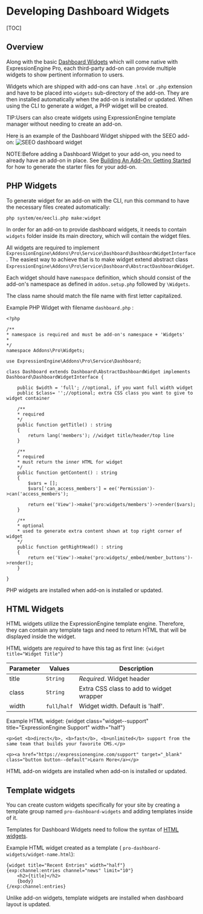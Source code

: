 <!--
    This source file is part of the open source project
    ExpressionEngine User Guide (https://github.com/ExpressionEngine/ExpressionEngine-User-Guide)

    @link      https://expressionengine.com/
    @copyright Copyright (c) 2003-2021, Packet Tide, LLC (https://packettide.com)
    @license   https://expressionengine.com/license Licensed under Apache License, Version 2.0
-->

# Developing Dashboard Widgets

[TOC]

## Overview

Along with the basic [Dashboard Widgets](/pro/dashboard_management.md) which will come native with ExpressionEngine Pro, each third-party add-on can provide multiple widgets to show pertinent information to users.

Widgets which are shipped with add-ons can have `.html` or `.php` extension and have to be placed into `widgets` sub-directory of the add-on. They are then installed automatically when the add-on is installed or updated. When using the CLI to generate a widget, a PHP widget will be created.

TIP:Users can also create widgets using ExpressionEngine template manager without needing to create an add-on.

Here is an example of the Dashboard Widget shipped with the SEEO add-on:
![SEEO dashboard widget](_images/dashboard_widget_example.png)

NOTE:Before adding a Dashboard Widget to your add-on, you need to already have an add-on in place. See [Building An Add-On: Getting Started](development/addon-development-overview.md#getting-started) for how to generate the starter files for your add-on.

## PHP Widgets

To generate widget for an add-on with the CLI, run this command to have the necessary files created automatically:

```
php system/ee/eecli.php make:widget
```

In order for an add-on to provide dashboard widgets, it needs to contain `widgets` folder inside its main directory, which will contain the widget files.

All widgets are required to implement `ExpressionEngine\Addons\Pro\Service\Dashboard\DashboardWidgetInterface`.
The easiest way to achieve that is to make widget extend abstract class `ExpressionEngine\Addons\Pro\Service\Dashboard\AbstractDashboardWidget`.

Each widget should have `namespace` definition, which should consist of the add-on's namespace as defined in `addon.setup.php` followed by `\Widgets`.

The class name should match the file name with first letter capitalized.

Example PHP Widget with filename `dashboard.php` :

    <?php

    /**
    * namespace is required and must be add-on's namespace + 'Widgets'
    * 
    */
    namespace Addons\Pro\Widgets;

    use ExpressionEngine\Addons\Pro\Service\Dashboard;

    class Dashboard extends Dashboard\AbstractDashboardWidget implements Dashboard\DashboardWidgetInterface {

        public $width = 'full'; //optional, if you want full width widget
        public $class= '';//optional; extra CSS class you want to give to widget container

        /**
        * required
        */
        public function getTitle() : string 
        {
            return lang('members'); //widget title/header/top line
        }

        /**
        * required
        * must return the inner HTML for widget
        */
        public function getContent() : string
        {
            $vars = [];
            $vars['can_access_members'] = ee('Permission')->can('access_members');
            
            return ee('View')->make('pro:widgets/members')->render($vars);
        }

        /**
        * optional
        * used to generate extra content shown at top right corner of widget
        */
        public function getRightHead() : string
        {
            return ee('View')->make('pro:widgets/_embed/member_buttons')->render();
        }

    } 

PHP widgets are installed when add-on is installed or updated.

## HTML Widgets
HTML widgets utilize the ExpressionEngine template engine. Therefore, they can contain any template tags and need to return HTML that will be displayed inside the widget. 

HTML widgets are *required* to have this tag as first line:
`{widget title="Widget Title"}`


| Parameter | Values        | Description                               |
| --------- | ------------- | ----------------------------------------- |
| title     | `String`      | *Required*. Widget header                 |
| class     | `String`      | Extra CSS class to add to widget wrapper  |
| width     | `full`/`half` | Widget width. Default is 'half'.          |

Example HTML widget:
    {widget class="widget--support" title="ExpressionEngine Support" width="half"}

    <p>Get <b>direct</b>, <b>fast</b>, <b>unlimited</b> support from the same team that builds your favorite CMS.</p>

    <p><a href="https://expressionengine.com/support" target="_blank" class="button button--default">Learn More</a></p>

HTML add-on widgets are installed when add-on is installed or updated.

## Template widgets

You can create custom widgets specifically for your site by creating a template group named `pro-dashboard-widgets` and adding templates inside of it.

Templates for Dashboard Widgets need to follow the syntax of [HTML widgets](#html-widgets).

Example HTML widget created as a template ( `pro-dashboard-widgets/widget-name.html`):

    {widget title="Recent Entries" width="half"}
    {exp:channel:entries channel="news" limit="10"}
        <h2>{title}</h2>
        {body}
    {/exp:channel:entries}

Unlike add-on widgets, template widgets are installed when dashboard layout is updated.
